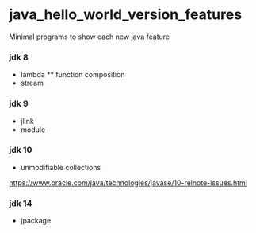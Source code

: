 # java_hello_world_version_features
Minimal programs to show each new java feature


### jdk 8
* lambda
** function composition 
* stream


### jdk 9
* jlink
* module

### jdk 10
* unmodifiable collections

https://www.oracle.com/java/technologies/javase/10-relnote-issues.html

### jdk 14
* jpackage